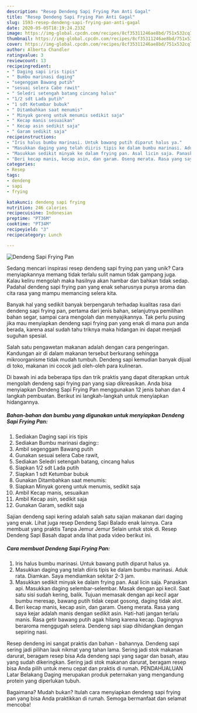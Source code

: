 ```yaml
---
description: "Resep Dendeng Sapi Frying Pan Anti Gagal"
title: "Resep Dendeng Sapi Frying Pan Anti Gagal"
slug: 1593-resep-dendeng-sapi-frying-pan-anti-gagal
date: 2020-05-05T18:19:24.233Z
image: https://img-global.cpcdn.com/recipes/8cf35311246ae8bd/751x532cq70/dendeng-sapi-frying-pan-foto-resep-utama.jpg
thumbnail: https://img-global.cpcdn.com/recipes/8cf35311246ae8bd/751x532cq70/dendeng-sapi-frying-pan-foto-resep-utama.jpg
cover: https://img-global.cpcdn.com/recipes/8cf35311246ae8bd/751x532cq70/dendeng-sapi-frying-pan-foto-resep-utama.jpg
author: Alberta Chandler
ratingvalue: 3
reviewcount: 13
recipeingredient:
- " Daging sapi iris tipis"
- " Bumbu marinasi daging"
- "segenggam Bawang putih"
- "sesuai selera Cabe rawit"
- " Seledri setengah batang cincang halus"
- "1/2 sdt Lada putih"
- "1 sdt Ketumbar bubuk"
- " Ditambahkan saat menumis"
- " Minyak goreng untuk menumis sedikit saja"
- " Kecap manis sesuaikan"
- " Kecap asin sedikit saja"
- " Garam sedikit saja"
recipeinstructions:
- "Iris halus bumbu marinasi. Untuk bawang putih diparut halus ya."
- "Masukkan daging yang telah diiris tipis ke dalam bumbu marinasi. Aduk rata. Diamkan. Saya mendiamkan sekitar 2-3 jam."
- "Masukkan sedikit minyak ke dalam frying pan. Asal licin saja. Panaskan api. Masukkan daging selembar-selembar. Masak dengan api kecil. Saat satu sisi sudah kering, balik. Tujuan memasak dengan api kecil agar bumbu meresap, bawang putih tidak cepat gosong, daging tidak alot."
- "Beri kecap manis, kecap asin, dan garam. Oseng merata. Rasa yang saya kejar adalah manis dengan sedikit asin. Hati-hati jangan terlalu manis. Rasa getir bawang putih agak hilang karena kecap. Dagingnya beraroma menggugah selera. Dendeng sapi siap dihidangkan dengan sepiring nasi."
categories:
- Resep
tags:
- dendeng
- sapi
- frying

katakunci: dendeng sapi frying 
nutrition: 246 calories
recipecuisine: Indonesian
preptime: "PT36M"
cooktime: "PT34M"
recipeyield: "3"
recipecategory: Lunch

---
```



![Dendeng Sapi Frying Pan](https://img-global.cpcdn.com/recipes/8cf35311246ae8bd/751x532cq70/dendeng-sapi-frying-pan-foto-resep-utama.jpg)

Sedang mencari inspirasi resep dendeng sapi frying pan yang unik? Cara menyiapkannya memang tidak terlalu sulit namun tidak gampang juga. Kalau keliru mengolah maka hasilnya akan hambar dan bahkan tidak sedap. Padahal dendeng sapi frying pan yang enak seharusnya punya aroma dan cita rasa yang mampu memancing selera kita.

Banyak hal yang sedikit banyak berpengaruh terhadap kualitas rasa dari dendeng sapi frying pan, pertama dari jenis bahan, selanjutnya pemilihan bahan segar, sampai cara mengolah dan menyajikannya. Tak perlu pusing jika mau menyiapkan dendeng sapi frying pan yang enak di mana pun anda berada, karena asal sudah tahu triknya maka hidangan ini dapat menjadi suguhan spesial.

Salah satu pengawetan makanan adalah dengan cara pengeringan. Kandungan air di dalam makanan tersebut berkurang sehingga mikroorganisme tidak mudah tumbuh. Dendeng sapi kemudian banyak dijual di toko, makanan ini cocok jadi oleh-oleh para kulineran.


Di bawah ini ada beberapa tips dan trik praktis yang dapat diterapkan untuk mengolah dendeng sapi frying pan yang siap dikreasikan. Anda bisa menyiapkan Dendeng Sapi Frying Pan menggunakan 12 jenis bahan dan 4 langkah pembuatan. Berikut ini langkah-langkah untuk menyiapkan hidangannya.

<!--inarticleads1-->

##### Bahan-bahan dan bumbu yang digunakan untuk menyiapkan Dendeng Sapi Frying Pan:

1. Sediakan  Daging sapi iris tipis
1. Sediakan  Bumbu marinasi daging::
1. Ambil segenggam Bawang putih
1. Gunakan sesuai selera Cabe rawit,
1. Sediakan  Seledri setengah batang, cincang halus
1. Siapkan 1/2 sdt Lada putih
1. Siapkan 1 sdt Ketumbar bubuk
1. Gunakan  Ditambahkan saat menumis:
1. Siapkan  Minyak goreng untuk menumis, sedikit saja
1. Ambil  Kecap manis, sesuaikan
1. Ambil  Kecap asin, sedikit saja
1. Gunakan  Garam, sedikit saja


Sajian dendeng sapi kering adalah salah satu sajian makanan dari daging yang enak. Lihat juga resep Dendeng Sapi Balado enak lainnya. Cara membuat yang praktis Tanpa Jemur Jemur Selain untuk stok di. Resep Dendeng Sapi Basah dapat anda lihat pada video berikut ini. 

<!--inarticleads2-->

##### Cara membuat Dendeng Sapi Frying Pan:

1. Iris halus bumbu marinasi. Untuk bawang putih diparut halus ya.
1. Masukkan daging yang telah diiris tipis ke dalam bumbu marinasi. Aduk rata. Diamkan. Saya mendiamkan sekitar 2-3 jam.
1. Masukkan sedikit minyak ke dalam frying pan. Asal licin saja. Panaskan api. Masukkan daging selembar-selembar. Masak dengan api kecil. Saat satu sisi sudah kering, balik. Tujuan memasak dengan api kecil agar bumbu meresap, bawang putih tidak cepat gosong, daging tidak alot.
1. Beri kecap manis, kecap asin, dan garam. Oseng merata. Rasa yang saya kejar adalah manis dengan sedikit asin. Hati-hati jangan terlalu manis. Rasa getir bawang putih agak hilang karena kecap. Dagingnya beraroma menggugah selera. Dendeng sapi siap dihidangkan dengan sepiring nasi.


Resep dendeng ini sangat praktis dan bahan - bahannya. Dendeng sapi sering jadi pilihan lauk nikmat yang tahan lama. Sering jadi stok makanan darurat, beragam resep bisa Ada dendeng sapi yang sagar dan basah, atau yang sudah dikeringkan. Sering jadi stok makanan darurat, beragam resep bisa Anda pilih untuk menu cepat dan praktis di rumah. PENDAHUALUAN Latar Belakang Daging merupakan produk peternakan yang mengandung protein yang diperlukan tubuh. 

Bagaimana? Mudah bukan? Itulah cara menyiapkan dendeng sapi frying pan yang bisa Anda praktikkan di rumah. Semoga bermanfaat dan selamat mencoba!
